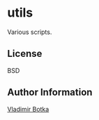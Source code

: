 utils
=====


Various scripts.



License
-------

BSD


Author Information
------------------

[Vladimir Botka](https://botka.link)
